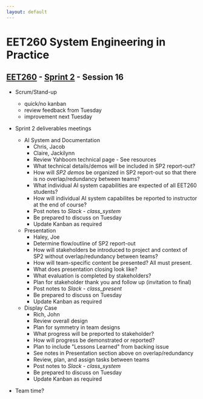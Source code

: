 ```yaml
---
layout: default
---
```


# EET260 System Engineering in Practice

## [EET260](../../) - [Sprint 2](../) - Session 16

- Scrum/Stand-up 
    - quick/no kanban
    - review feedback from Tuesday
    - improvement next Tuesday

- Sprint 2 deliverables meetings 
    - AI System and Documentation
        - Chris, Jacob
        - Claire, Jackilynn
        - Review Yahboom technical page - See resources
        - What technical details/demos will be included in SP2 report-out?
        - How will *SP2 demos* be organized in SP2 report-out so that there is no overlap/redundancy between teams?
        - What individual AI system capabilities are expected of all EET260 students? 
        - How will individual AI system capabilites be reported to instructor at the end of course?
        - Post notes to *Slack - class_system*
        - Be prepared to discuss on Tuesday
        - Update Kanban as required
    - Presentation
        - Haley, Joe
        - Determine flow/outline of SP2 report-out
        - How will stakeholders be introduced to project and context of SP2 without overlap/redundancy between teams?
        - How will team-specific content be presented? All must present.
        - What does presentation closing look like? 
        - What evaluation is completed by stakeholders?
        - Plan for stakeholder thank you and follow up (invitation to final)
        - Post notes to *Slack - class_present*
        - Be prepared to discuss on Tuesday
        - Update Kanban as required 
    - Display Case
        - Rich, John
        - Review overall design
        - Plan for symmetry in team designs
        - What progress will be preported to stakeholder?
        - How will progress be demonstrated or reported?
        - Plan to include "Lessons Learned" from backing issue
        - See notes in Presentation section above on overlap/redundancy
        - Review, plan, and assign tasks between teams
        - Post notes to *Slack - class_system*
        - Be prepared to discuss on Tuesday
        - Update Kanban as required
        
- Team time?
